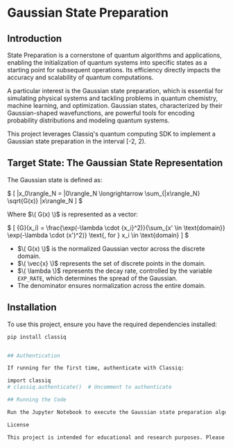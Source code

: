 # Gaussian State Preparation

## Introduction
State Preparation is a cornerstone of quantum algorithms and applications, enabling the initialization of quantum systems into specific states as a starting point for subsequent operations. Its efficiency directly impacts the accuracy and scalability of quantum computations.

A particular interest is the Gaussian state preparation, which is essential for simulating physical systems and tackling problems in quantum chemistry, machine learning, and optimization. Gaussian states, characterized by their Gaussian-shaped wavefunctions, are powerful tools for encoding probability distributions and modeling quantum systems.

This project leverages Classiq's quantum computing SDK to implement a Gaussian state preparation in the interval [-2, 2).

## Target State: The Gaussian State Representation
The Gaussian state is defined as:

$
\[
|x_0\rangle_N = |0\rangle_N \longrightarrow \sum_{|x\rangle_N} \sqrt{G(x)} |x\rangle_N
\]
$

Where $\( G(x) \)$ is represented as a vector:

$
\[
{G}(x_i) = \frac{\exp(-\lambda \cdot {x_i}^2)}{\sum_{x' \in \text{domain}} \exp(-\lambda \cdot (x')^2)} \text{, for } x_i \in \text{domain}
\]
$

- $\( G(x) \)$ is the normalized Gaussian vector across the discrete domain.  
- $\( \vec{x} \)$ represents the set of discrete points in the domain.  
- $\( \lambda \)$ represents the decay rate, controlled by the variable `EXP_RATE`, which determines the spread of the Gaussian.
- The denominator ensures normalization across the entire domain.

## Installation
To use this project, ensure you have the required dependencies installed:

```sh
pip install classiq


## Authentication

If running for the first time, authenticate with Classiq:

import classiq
# classiq.authenticate()  # Uncomment to authenticate

## Running the Code

Run the Jupyter Notebook to execute the Gaussian state preparation algorithm. The implementation initializes and prepares the quantum system in a Gaussian state within the specified interval.

License

This project is intended for educational and research purposes. Please ensure compliance with any relevant licensing agreements for the Classiq SDK.

